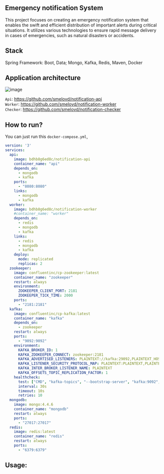 Emergency notification System
-----------------------------
This project focuses on creating an emergency notification system that enables the swift and efficient distribution of important alerts during critical situations. It utilizes various technologies to ensure rapid message delivery in cases of emergencies, such as natural disasters or accidents.

Stack
------
Spring Framework: Boot, Data; Mongo, Kafka, Redis, Maven, Docker

Application architecture
-----------------------------

![image](https://github.com/smelovd/notification-api/assets/102801923/7247cc66-2724-4ef8-93a9-b58b0c0c67cc)


`Api`: https://github.com/smelovd/notification-api <br />
`Worker`: https://github.com/smelovd/notification-worker <br />
`Checker`: https://github.com/smelovd/notification-checker <br />


How to run?
-----------------------------

You can just run this `docker-compose.yml`, 

```yml
version: '3'
services:
  api:
    image: bdhb8g6ed8c/notification-api
    container_name: "api"
    depends_on:
      - mongodb
      - kafka
    ports:
      - "8080:8080"
    links:
      - mongodb
      - kafka
  worker:
    image: bdhb8g6ed8c/notification-worker
    #container_name: "worker"
    depends_on:
      - redis
      - mongodb
      - kafka
    links:
      - redis
      - mongodb
      - kafka
    deploy:
      mode: replicated
      replicas: 2
  zookeeper:
    image: confluentinc/cp-zookeeper:latest
    container_name: "zookeeper"
    restart: always
    environment:
      ZOOKEEPER_CLIENT_PORT: 2181
      ZOOKEEPER_TICK_TIME: 2000
    ports:
      - "2181:2181"
  kafka:
    image: confluentinc/cp-kafka:latest
    container_name: "kafka"
    depends_on:
      - zookeeper
    restart: always
    ports:
      - "9092:9092"
    environment:
      KAFKA_BROKER_ID: 1
      KAFKA_ZOOKEEPER_CONNECT: zookeeper:2181
      KAFKA_ADVERTISED_LISTENERS: PLAINTEXT://kafka:29092,PLAINTEXT_HOST://localhost:9092
      KAFKA_LISTENER_SECURITY_PROTOCOL_MAP: PLAINTEXT:PLAINTEXT,PLAINTEXT_HOST:PLAINTEXT
      KAFKA_INTER_BROKER_LISTENER_NAME: PLAINTEXT
      KAFKA_OFFSETS_TOPIC_REPLICATION_FACTOR: 1
    healthcheck:
      test: ["CMD", "kafka-topics", "--bootstrap-server", "kafka:9092", "--list"]
      interval: 30s
      timeout: 10s
      retries: 10
  mongodb:
    image: mongo:4.4.6
    container_name: "mongodb"
    restart: always
    ports:
      - "27017:27017"
  redis:
    image: redis:latest
    container_name: "redis"
    restart: always
    ports:
      - "6379:6379"
```

Usage:
------
